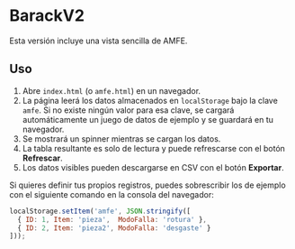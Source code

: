 # BarackV2

Esta versión incluye una vista sencilla de AMFE.

## Uso

1. Abre `index.html` (o `amfe.html`) en un navegador.
2. La página leerá los datos almacenados en `localStorage` bajo la clave `amfe`.
   Si no existe ningún valor para esa clave, se cargará automáticamente un juego de datos de ejemplo y se guardará en tu navegador.
3. Se mostrará un spinner mientras se cargan los datos.
4. La tabla resultante es solo de lectura y puede refrescarse con el botón **Refrescar**.
5. Los datos visibles pueden descargarse en CSV con el botón **Exportar**.

Si quieres definir tus propios registros, puedes sobrescribir los de ejemplo con el siguiente comando en la consola del navegador:
```javascript
localStorage.setItem('amfe', JSON.stringify([
  { ID: 1, Item: 'pieza',  ModoFalla: 'rotura' },
  { ID: 2, Item: 'pieza2', ModoFalla: 'desgaste' }
]));
```

